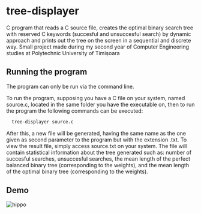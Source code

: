 # tree-displayer
C program that reads a C source file, creates the optimal binary search tree with reserved C keywords (succesful and unsuccesful search) by dynamic approach and prints out the tree on the screen in a sequential and discrete way. Small project made during my second year of Computer Engineering studies at Polytechnic University of Timișoara

## Running the program

The program can only be run via the command line.

To run the program, supposing you have a C file on your system, named source.c, located in the same folder you have the executable on, then to run the program the following commands can be executed: 
```bash
  tree-displayer source.c
```

After this, a new file will be generated, having the same name as the one given as second parameter to the program but with the extension .txt. 
To view the result file, simply access source.txt on your system. The file will contain statistical information about the tree generated such as: number of succesful searches, unsuccesful searches, the mean length of the perfect balanced binary tree (corresponding to the weights), and the mean length of the optimal binary tree (corresponding to the weights).

## Demo

![hippo](https://lh6.googleusercontent.com/Bt7gHge31AQg9gprnRraiN1P5HNByjIaRgdynpMeFaXtqVGhuniZQA4vdFhyoVUFWkqBpb83-HC7n5_QRDXC=w1920-h932-rw)
